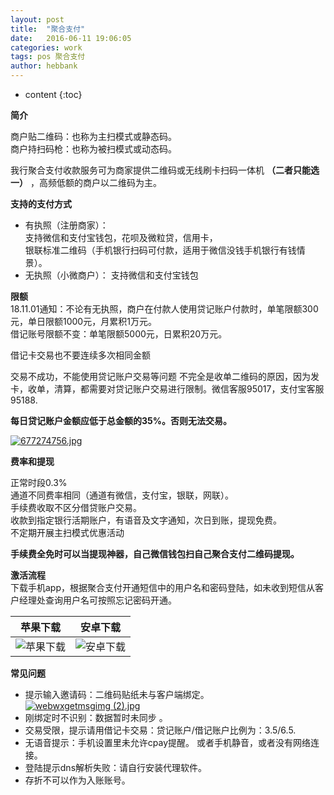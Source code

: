```yaml
---
layout: post
title:  "聚合支付"
date:   2016-06-11 19:06:05
categories: work
tags: pos 聚合支付
author: hebbank
---
```


* content
{:toc}

**简介**    

商户贴二维码：也称为主扫模式或静态码。  
商户持扫码枪：也称为被扫模式或动态码。  

我行聚合支付收款服务可为商家提供二维码或无线刷卡扫码一体机 **（二者只能选一）** ，高频低额的商户以二维码为主。  




**支持的支付方式**  
  - 有执照（注册商家）：  
支持微信和支付宝钱包，花呗及微粒贷，信用卡，  
银联标准二维码（手机银行扫码可付款，适用于微信没钱手机银行有钱情景）。  
  - 无执照（小微商户）：
     支持微信和支付宝钱包  

**限额**  
18.11.01通知：不论有无执照，商户在付款人使用贷记账户付款时，单笔限额300元，单日限额1000元，月累积1万元。  
借记账号限额不变：单笔限额5000元，日累积20万元。    

借记卡交易也不要连续多次相同金额  

交易不成功，不能使用贷记账户交易等问题 不完全是收单二维码的原因，因为发卡，收单，清算，都需要对贷记账户交易进行限制。微信客服95017，支付宝客服95188.   

**每日贷记账户金额应低于总金额的35%。否则无法交易。**  

[![677274756.jpg](https://i.loli.net/2018/11/02/5bdb9be318190.jpg)](https://i.loli.net/2018/11/02/5bdb9be318190.jpg)  

**费率和提现**   

正常时段0.3%  
通道不同费率相同（通道有微信，支付宝，银联，网联）。   
手续费收取不区分借贷账户交易。  
收款到指定银行活期账户，有语音及文字通知，次日到账，提现免费。  
不定期开展主扫模式优惠活动   

**手续费全免时可以当提现神器，自己微信钱包扫自己聚合支付二维码提现。**

**激活流程**    
下载手机app，根据聚合支付开通短信中的用户名和密码登陆，如未收到短信从客户经理处查询用户名可按照忘记密码开通。  

| 苹果下载|安卓下载|
|:--------:|:--------:|
|  ![苹果下载](http://creditcard.hebbank.com/image/ioscodeadress.jpg)  | ![安卓下载](http://creditcard.hebbank.com/image/androidcodeadress.jpg) |  


**常见问题**  

-  提示输入邀请码：二维码贴纸未与客户端绑定。  
[![webwxgetmsgimg (2).jpg](https://i.loli.net/2018/11/02/5bdb9c73ceaa4.jpg)](https://i.loli.net/2018/11/02/5bdb9c73ceaa4.jpg)
- 刚绑定时不识别：数据暂时未同步  。
- 交易受限，提示请用借记卡交易：贷记账户/借记账户比例为：3.5/6.5.  
- 无语音提示：手机设置里未允许cpay提醒。  或者手机静音，或者没有网络连接。  
- 登陆提示dns解析失败：请自行安装代理软件。  
- 存折不可以作为入账账号。  
